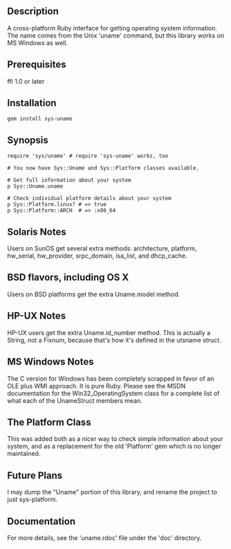 ## Description
A cross-platform Ruby interface for getting operating system information. The name
comes from the Unix 'uname' command, but this library works on MS Windows as well.

## Prerequisites
ffi 1.0 or later

## Installation
`gem install sys-uname`

## Synopsis
```
require 'sys/uname' # require 'sys-uname' works, too

# You now have Sys::Uname and Sys::Platform classes available.
 
# Get full information about your system
p Sys::Uname.uname

# Check individual platform details about your system
p Sys::Platform.linux? # => true
p Sys::Platform::ARCH  # => :x86_64
```
   
## Solaris Notes
Users on SunOS get several extra methods: architecture, platform,
hw_serial, hw_provider, srpc_domain, isa_list, and dhcp_cache.

## BSD flavors, including OS X
Users on BSD platforms get the extra Uname.model method.

## HP-UX Notes
HP-UX users get the extra Uname.id_number method. This is actually a
String, not a Fixnum, because that's how it's defined in the utsname
struct.

## MS Windows Notes
The C version for Windows has been completely scrapped in favor of an OLE
plus WMI approach. It is pure Ruby. Please see the MSDN documentation for
the Win32_OperatingSystem class for a complete list of what each of the
UnameStruct members mean.

## The Platform Class
This was added both as a nicer way to check simple information about your
system, and as a replacement for the old 'Platform' gem which is no longer
maintained.

## Future Plans
I may dump the "Uname" portion of this library, and rename the project
to just sys-platform.

## Documentation
For more details, see the 'uname.rdoc' file under the 'doc' directory. 
